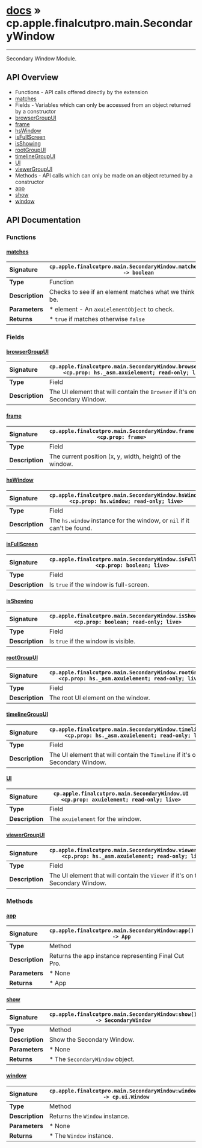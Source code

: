 # [docs](index.md) » cp.apple.finalcutpro.main.SecondaryWindow
---

Secondary Window Module.

## API Overview
* Functions - API calls offered directly by the extension
 * [matches](#matches)
* Fields - Variables which can only be accessed from an object returned by a constructor
 * [browserGroupUI](#browsergroupui)
 * [frame](#frame)
 * [hsWindow](#hswindow)
 * [isFullScreen](#isfullscreen)
 * [isShowing](#isshowing)
 * [rootGroupUI](#rootgroupui)
 * [timelineGroupUI](#timelinegroupui)
 * [UI](#ui)
 * [viewerGroupUI](#viewergroupui)
* Methods - API calls which can only be made on an object returned by a constructor
 * [app](#app)
 * [show](#show)
 * [window](#window)

## API Documentation

### Functions

#### [matches](#matches)
| <span style="float: left;">**Signature**</span> | <span style="float: left;">`cp.apple.finalcutpro.main.SecondaryWindow.matches(element) -> boolean` </span>                                                          |
| -----------------------------------------------------|---------------------------------------------------------------------------------------------------------|
| **Type**                                             | Function                                                                                         |
| **Description**                                      | Checks to see if an element matches what we think it should be.                                                                                         |
| **Parameters**                                       |  * element - An `axuielementObject` to check.                                       |
| **Returns**                                          |  * `true` if matches otherwise `false`                                                |

### Fields

#### [browserGroupUI](#browsergroupui)
| <span style="float: left;">**Signature**</span> | <span style="float: left;">`cp.apple.finalcutpro.main.SecondaryWindow.browserGroupUI <cp.prop: hs._asm.axuielement; read-only; live>` </span>                                                          |
| -----------------------------------------------------|---------------------------------------------------------------------------------------------------------|
| **Type**                                             | Field                                                                                         |
| **Description**                                      | The UI element that will contain the `Browser` if it's on the Secondary Window.                                                                                         |

#### [frame](#frame)
| <span style="float: left;">**Signature**</span> | <span style="float: left;">`cp.apple.finalcutpro.main.SecondaryWindow.frame <cp.prop: frame>` </span>                                                          |
| -----------------------------------------------------|---------------------------------------------------------------------------------------------------------|
| **Type**                                             | Field                                                                                         |
| **Description**                                      | The current position (x, y, width, height) of the window.                                                                                         |

#### [hsWindow](#hswindow)
| <span style="float: left;">**Signature**</span> | <span style="float: left;">`cp.apple.finalcutpro.main.SecondaryWindow.hsWindow <cp.prop: hs.window; read-only; live>` </span>                                                          |
| -----------------------------------------------------|---------------------------------------------------------------------------------------------------------|
| **Type**                                             | Field                                                                                         |
| **Description**                                      | The `hs.window` instance for the window, or `nil` if it can't be found.                                                                                         |

#### [isFullScreen](#isfullscreen)
| <span style="float: left;">**Signature**</span> | <span style="float: left;">`cp.apple.finalcutpro.main.SecondaryWindow.isFullScreen <cp.prop: boolean; live>` </span>                                                          |
| -----------------------------------------------------|---------------------------------------------------------------------------------------------------------|
| **Type**                                             | Field                                                                                         |
| **Description**                                      | Is `true` if the window is full-screen.                                                                                         |

#### [isShowing](#isshowing)
| <span style="float: left;">**Signature**</span> | <span style="float: left;">`cp.apple.finalcutpro.main.SecondaryWindow.isShowing <cp.prop: boolean; read-only; live>` </span>                                                          |
| -----------------------------------------------------|---------------------------------------------------------------------------------------------------------|
| **Type**                                             | Field                                                                                         |
| **Description**                                      | Is `true` if the window is visible.                                                                                         |

#### [rootGroupUI](#rootgroupui)
| <span style="float: left;">**Signature**</span> | <span style="float: left;">`cp.apple.finalcutpro.main.SecondaryWindow.rootGroupUI <cp.prop: hs._asm.axuielement; read-only; live>` </span>                                                          |
| -----------------------------------------------------|---------------------------------------------------------------------------------------------------------|
| **Type**                                             | Field                                                                                         |
| **Description**                                      | The root UI element on the window.                                                                                         |

#### [timelineGroupUI](#timelinegroupui)
| <span style="float: left;">**Signature**</span> | <span style="float: left;">`cp.apple.finalcutpro.main.SecondaryWindow.timelineGroupUI <cp.prop: hs._asm.axuielement; read-only; live>` </span>                                                          |
| -----------------------------------------------------|---------------------------------------------------------------------------------------------------------|
| **Type**                                             | Field                                                                                         |
| **Description**                                      | The UI element that will contain the `Timeline` if it's on the Secondary Window.                                                                                         |

#### [UI](#ui)
| <span style="float: left;">**Signature**</span> | <span style="float: left;">`cp.apple.finalcutpro.main.SecondaryWindow.UI <cp.prop: axuielement; read-only; live>` </span>                                                          |
| -----------------------------------------------------|---------------------------------------------------------------------------------------------------------|
| **Type**                                             | Field                                                                                         |
| **Description**                                      | The `axuielement` for the window.                                                                                         |

#### [viewerGroupUI](#viewergroupui)
| <span style="float: left;">**Signature**</span> | <span style="float: left;">`cp.apple.finalcutpro.main.SecondaryWindow.viewerGroupUI <cp.prop: hs._asm.axuielement; read-only; live>` </span>                                                          |
| -----------------------------------------------------|---------------------------------------------------------------------------------------------------------|
| **Type**                                             | Field                                                                                         |
| **Description**                                      | The UI element that will contain the `Viewer` if it's on the Secondary Window.                                                                                         |

### Methods

#### [app](#app)
| <span style="float: left;">**Signature**</span> | <span style="float: left;">`cp.apple.finalcutpro.main.SecondaryWindow:app() -> App` </span>                                                          |
| -----------------------------------------------------|---------------------------------------------------------------------------------------------------------|
| **Type**                                             | Method                                                                                         |
| **Description**                                      | Returns the app instance representing Final Cut Pro.                                                                                         |
| **Parameters**                                       |  * None                                       |
| **Returns**                                          |  * App                                                |

#### [show](#show)
| <span style="float: left;">**Signature**</span> | <span style="float: left;">`cp.apple.finalcutpro.main.SecondaryWindow:show() -> SecondaryWindow` </span>                                                          |
| -----------------------------------------------------|---------------------------------------------------------------------------------------------------------|
| **Type**                                             | Method                                                                                         |
| **Description**                                      | Show the Secondary Window.                                                                                         |
| **Parameters**                                       |  * None                                       |
| **Returns**                                          |  * The `SecondaryWindow` object.                                                |

#### [window](#window)
| <span style="float: left;">**Signature**</span> | <span style="float: left;">`cp.apple.finalcutpro.main.SecondaryWindow:window() -> cp.ui.Window` </span>                                                          |
| -----------------------------------------------------|---------------------------------------------------------------------------------------------------------|
| **Type**                                             | Method                                                                                         |
| **Description**                                      | Returns the `Window` instance.                                                                                         |
| **Parameters**                                       |  * None                                       |
| **Returns**                                          |  * The `Window` instance.                                                |

